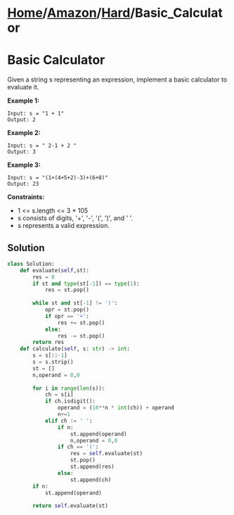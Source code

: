 # [Home](./../..)/[Amazon](./..)/[Hard](./)/Basic_Calculator
<h1>Basic Calculator</h1>

<p>
Given a string s representing an expression, implement a basic calculator to evaluate it.

</p>

<b>Example 1:</b>

    Input: s = "1 + 1"
    Output: 2
    
<b>Example 2:</b>

    Input: s = " 2-1 + 2 "
    Output: 3
    
<b>Example 3:</b>

    Input: s = "(1+(4+5+2)-3)+(6+8)"
    Output: 23

<b>Constraints:</b>

- 1 <= s.length <= 3 * 105
- s consists of digits, '+', '-', '(', ')', and ' '.
- s represents a valid expression.

<h2>Solution</h2>

```python
class Solution:
    def evaluate(self,st):
        res = 0
        if st and type(st[-1]) == type(1):
            res = st.pop()
        
        while st and st[-1] != ')':
            opr = st.pop()
            if opr == '+':
                res += st.pop()
            else:
                res -= st.pop()
        return res
    def calculate(self, s: str) -> int:
        s = s[::-1]
        s = s.strip()
        st = []
        n,operand = 0,0
        
        for i in range(len(s)):
            ch = s[i]
            if ch.isdigit():
                operand = (10**n * int(ch)) + operand
                n+=1
            elif ch != ' ':
                if n:
                    st.append(operand)
                    n,operand = 0,0
                if ch == '(':
                    res = self.evaluate(st)
                    st.pop()
                    st.append(res)
                else:
                    st.append(ch)
        if n:
            st.append(operand)
            
        return self.evaluate(st)
```
